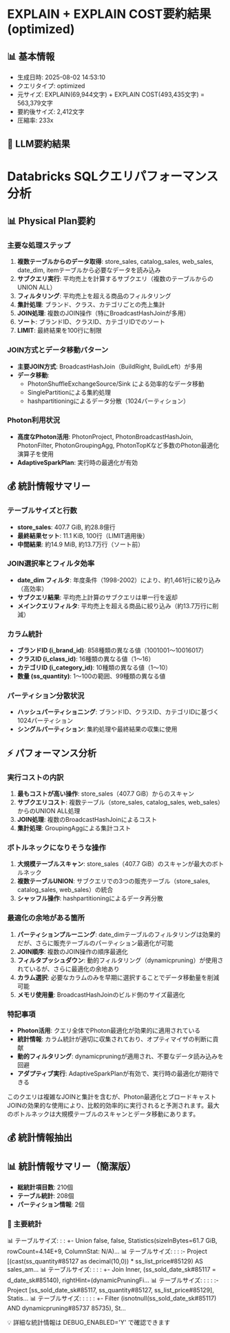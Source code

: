 # EXPLAIN + EXPLAIN COST要約結果 (optimized)

## 📊 基本情報
- 生成日時: 2025-08-02 14:53:10
- クエリタイプ: optimized
- 元サイズ: EXPLAIN(69,944文字) + EXPLAIN COST(493,435文字) = 563,379文字
- 要約後サイズ: 2,412文字
- 圧縮率: 233x

## 🧠 LLM要約結果

# Databricks SQLクエリパフォーマンス分析

## 📊 Physical Plan要約

### 主要な処理ステップ
1. **複数テーブルからのデータ取得**: store_sales, catalog_sales, web_sales, date_dim, itemテーブルから必要なデータを読み込み
2. **サブクエリ実行**: 平均売上を計算するサブクエリ（複数のテーブルからのUNION ALL）
3. **フィルタリング**: 平均売上を超える商品のフィルタリング
4. **集計処理**: ブランド、クラス、カテゴリごとの売上集計
5. **JOIN処理**: 複数のJOIN操作（特にBroadcastHashJoinが多用）
6. **ソート**: ブランドID、クラスID、カテゴリIDでのソート
7. **LIMIT**: 最終結果を100行に制限

### JOIN方式とデータ移動パターン
- **主要JOIN方式**: BroadcastHashJoin（BuildRight, BuildLeft）が多用
- **データ移動**: 
  - PhotonShuffleExchangeSource/Sink による効率的なデータ移動
  - SinglePartitionによる集約処理
  - hashpartitioningによるデータ分散（1024パーティション）

### Photon利用状況
- **高度なPhoton活用**: PhotonProject, PhotonBroadcastHashJoin, PhotonFilter, PhotonGroupingAgg, PhotonTopKなど多数のPhoton最適化演算子を使用
- **AdaptiveSparkPlan**: 実行時の最適化が有効

## 💰 統計情報サマリー

### テーブルサイズと行数
- **store_sales**: 407.7 GiB, 約28.8億行
- **最終結果セット**: 11.1 KiB, 100行（LIMIT適用後）
- **中間結果**: 約14.9 MiB, 約13.7万行（ソート前）

### JOIN選択率とフィルタ効率
- **date_dim フィルタ**: 年度条件（1998-2002）により、約1,461行に絞り込み（高効率）
- **サブクエリ結果**: 平均売上計算のサブクエリは単一行を返却
- **メインクエリフィルタ**: 平均売上を超える商品に絞り込み（約13.7万行に削減）

### カラム統計
- **ブランドID (i_brand_id)**: 858種類の異なる値（1001001〜10016017）
- **クラスID (i_class_id)**: 16種類の異なる値（1〜16）
- **カテゴリID (i_category_id)**: 10種類の異なる値（1〜10）
- **数量 (ss_quantity)**: 1〜100の範囲、99種類の異なる値

### パーティション分散状況
- **ハッシュパーティショニング**: ブランドID、クラスID、カテゴリIDに基づく1024パーティション
- **シングルパーティション**: 集約処理や最終結果の収集に使用

## ⚡ パフォーマンス分析

### 実行コストの内訳
1. **最もコストが高い操作**: store_sales（407.7 GiB）からのスキャン
2. **サブクエリコスト**: 複数テーブル（store_sales, catalog_sales, web_sales）からのUNION ALL処理
3. **JOIN処理**: 複数のBroadcastHashJoinによるコスト
4. **集計処理**: GroupingAggによる集計コスト

### ボトルネックになりそうな操作
1. **大規模テーブルスキャン**: store_sales（407.7 GiB）のスキャンが最大のボトルネック
2. **複数テーブルUNION**: サブクエリでの3つの販売テーブル（store_sales, catalog_sales, web_sales）の統合
3. **シャッフル操作**: hashpartitioningによるデータ再分散

### 最適化の余地がある箇所
1. **パーティションプルーニング**: date_dimテーブルのフィルタリングは効果的だが、さらに販売テーブルのパーティション最適化が可能
2. **JOIN順序**: 複数のJOIN操作の順序最適化
3. **フィルタプッシュダウン**: 動的フィルタリング（dynamicpruning）が使用されているが、さらに最適化の余地あり
4. **カラム選択**: 必要なカラムのみを早期に選択することでデータ移動量を削減可能
5. **メモリ使用量**: BroadcastHashJoinのビルド側のサイズ最適化

### 特記事項
- **Photon活用**: クエリ全体でPhoton最適化が効果的に適用されている
- **統計情報**: カラム統計が適切に収集されており、オプティマイザの判断に貢献
- **動的フィルタリング**: dynamicpruningが適用され、不要なデータ読み込みを回避
- **アダプティブ実行**: AdaptiveSparkPlanが有効で、実行時の最適化が期待できる

このクエリは複雑なJOINと集計を含むが、Photon最適化とブロードキャストJOINの効果的な使用により、比較的効率的に実行されると予測されます。最大のボトルネックは大規模テーブルのスキャンとデータ移動にあります。

## 💰 統計情報抽出

## 📊 統計情報サマリー（簡潔版）
- **総統計項目数**: 210個
- **テーブル統計**: 208個
- **パーティション情報**: 2個

### 🎯 主要統計
📊 テーブルサイズ: :  :     +- Union false, false, Statistics(sizeInBytes=61.7 GiB, rowCount=4.14E+9, ColumnStat: N/A)...
📊 テーブルサイズ: :  :        :- Project [(cast(ss_quantity#85127 as decimal(10,0)) * ss_list_price#85129) AS sales_am...
📊 テーブルサイズ: :  :        :  +- Join Inner, (ss_sold_date_sk#85117 = d_date_sk#85140), rightHint=(dynamicPruningFi...
📊 テーブルサイズ: :  :        :     :- Project [ss_sold_date_sk#85117, ss_quantity#85127, ss_list_price#85129], Statis...
📊 テーブルサイズ: :  :        :     :  +- Filter (isnotnull(ss_sold_date_sk#85117) AND dynamicpruning#85737 85735), St...

💡 詳細な統計情報は DEBUG_ENABLED='Y' で確認できます
